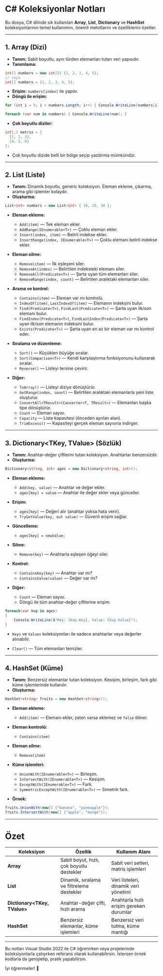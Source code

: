 
# C# Koleksiyonlar Notları

Bu dosya, C# dilinde sık kullanılan **Array**, **List**, **Dictionary** ve **HashSet** koleksiyonlarının temel kullanımını, önemli metotlarını ve özelliklerini özetler.

---

## 1. Array (Dizi)

- **Tanım:** Sabit boyutlu, aynı türden elemanları tutan veri yapısıdır.
- **Tanımlama:**

```csharp
int[] numbers = new int[5] {1, 2, 3, 4, 5};
// veya
int[] numbers = {1, 2, 3, 4, 5};
```

- **Erişim:** `numbers[index]` ile yapılır.
- **Döngü ile erişim:**

```csharp
for (int i = 0; i < numbers.Length; i++) { Console.WriteLine(numbers[i]); }

foreach (var num in numbers) { Console.WriteLine(num); }
```

- **Çok boyutlu diziler:**

```csharp
int[,] matrix = {
  {1, 2, 3},
  {4, 5, 6}
};
```

- Çok boyutlu dizide belli bir bölge seçip yazdırma mümkündür.

---

## 2. List<T> (Liste)

- **Tanım:** Dinamik boyutlu, generic koleksiyon. Eleman ekleme, çıkarma, arama gibi işlemler kolaydır.
- **Oluşturma:**

```csharp
List<int> numbers = new List<int> { 10, 20, 30 };
```

- **Eleman ekleme:**
  - `Add(item)` — Tek eleman ekler.
  - `AddRange(IEnumerable<T>)` — Çoklu eleman ekler.
  - `Insert(index, item)` — Belirli indekse ekler.
  - `InsertRange(index, IEnumerable<T>)` — Çoklu elemanı belirli indekse ekler.

- **Eleman silme:**
  - `Remove(item)` — İlk eşleşeni siler.
  - `RemoveAt(index)` — Belirtilen indeksteki elemanı siler.
  - `RemoveAll(Predicate<T>)` — Şarta uyan tüm elemanları siler.
  - `RemoveRange(index, count)` — Belirtilen aralıktaki elemanları siler.

- **Arama ve kontrol:**
  - `Contains(item)` — Eleman var mı kontrolü.
  - `IndexOf(item)`, `LastIndexOf(item)` — Elemanın indeksini bulur.
  - `Find(Predicate<T>)`, `FindLast(Predicate<T>)` — Şarta uyan ilk/son elemanı bulur.
  - `FindIndex(Predicate<T>)`, `FindLastIndex(Predicate<T>)` — Şarta uyan ilk/son elemanın indeksini bulur.
  - `Exists(Predicate<T>)` — Şarta uyan en az bir eleman var mı kontrol eder.

- **Sıralama ve düzenleme:**
  - `Sort()` — Küçükten büyüğe sıralar.
  - `Sort(Comparison<T>)` — Kendi karşılaştırma fonksiyonunu kullanarak sıralar.
  - `Reverse()` — Listeyi tersine çevirir.

- **Diğer:**
  - `ToArray()` — Listeyi diziye dönüştürür.
  - `GetRange(index, count)` — Belirtilen aralıktaki elemanlarla yeni liste oluşturur.
  - `ConvertAll<TResult>(Converter<T, TResult>)` — Elemanları başka tipe dönüştürür.
  - `Count` — Eleman sayısı.
  - `Capacity` — Liste kapasitesi (önceden ayrılan alan).
  - `TrimExcess()` — Kapasiteyi gerçek eleman sayısına indirger.

---

## 3. Dictionary<TKey, TValue> (Sözlük)

- **Tanım:** Anahtar-değer çiftlerini tutan koleksiyon. Anahtarlar benzersizdir.
- **Oluşturma:**

```csharp
Dictionary<string, int> ages = new Dictionary<string, int>();
```

- **Eleman ekleme:**
  - `Add(key, value)` — Anahtar ve değer ekler.
  - `ages[key] = value` — Anahtar ile değer ekler veya günceller.

- **Erişim:**
  - `ages[key]` — Değeri alır (anahtar yoksa hata verir).
  - `TryGetValue(key, out value)` — Güvenli erişim sağlar.

- **Güncelleme:**
  - `ages[key] = newValue;`

- **Silme:**
  - `Remove(key)` — Anahtarla eşleşen öğeyi siler.

- **Kontrol:**
  - `ContainsKey(key)` — Anahtar var mı?
  - `ContainsValue(value)` — Değer var mı?

- **Diğer:**
  - `Count` — Eleman sayısı.
  - Döngü ile tüm anahtar-değer çiftlerine erişim:

```csharp
foreach(var kvp in ages)
{
    Console.WriteLine($"Key: {kvp.Key}, Value: {kvp.Value}");
}
```

- `Keys` ve `Values` koleksiyonları ile sadece anahtarlar veya değerler alınabilir.

- `Clear()` — Tüm elemanları temizler.

---

## 4. HashSet<T> (Küme)

- **Tanım:** Benzersiz elemanlar tutan koleksiyon. Kesişim, birleşim, fark gibi küme işlemlerinde kullanılır.
- **Oluşturma:**

```csharp
HashSet<string> fruits = new HashSet<string>();
```

- **Eleman ekleme:**
  - `Add(item)` — Elemanı ekler, zaten varsa eklemez ve `false` döner.

- **Eleman kontrolü:**
  - `Contains(item)`

- **Eleman silme:**
  - `Remove(item)`

- **Küme işlemleri:**
  - `UnionWith(IEnumerable<T>)` — Birleşim.
  - `IntersectWith(IEnumerable<T>)` — Kesişim.
  - `ExceptWith(IEnumerable<T>)` — Fark.
  - `SymmetricExceptWith(IEnumerable<T>)` — Simetrik fark.

- **Örnek:**

```csharp
fruits.UnionWith(new[] {"banana", "pineapple"});
fruits.IntersectWith(new[] {"apple", "mango"});
```

---

# Özet

| Koleksiyon    | Özellik                                     | Kullanım Alanı                      |
|---------------|---------------------------------------------|-----------------------------------|
| **Array**     | Sabit boyut, hızlı, çok boyutlu destekler  | Sabit veri setleri, matris işlemleri |
| **List<T>**   | Dinamik, sıralama ve filtreleme destekler  | Veri listeleri, dinamik veri yönetimi |
| **Dictionary<TKey, TValue>** | Anahtar-değer çifti, hızlı arama  | Anahtarla hızlı erişim gereken durumlar |
| **HashSet<T>**| Benzersiz elemanlar, küme işlemleri         | Benzersiz veri tutma, küme mantığı |

---

Bu notları Visual Studio 2022 ile C# öğrenirken veya projelerinde koleksiyonlarla çalışırken referans olarak kullanabilirsin. İstersen örnek kodlarla da genişletip, pratik yapabilirsin.

İyi öğrenmeler! 🚀
